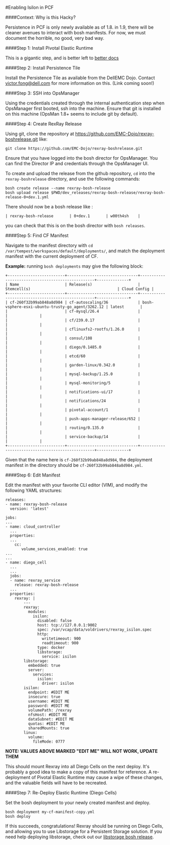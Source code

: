 #Enabling Isilon in PCF

####Context: Why is this Hacky?

Persistence in PCF is only newly available as of 1.8. in 1.9, there will be cleaner avenues to interact with bosh manifests. For now, we must document the horrible, no good, very bad way.

####Step 1: Install Pivotal Elastic Runtime

This is a gigantic step, and is better left to [better docs](https://network.pivotal.io/products/elastic-runtime)

####Step 2: Install Persistence Tile

Install the Persistence Tile as available from the DellEMC Dojo. Contact victor.fong@dell.com for more information on this. (Link coming soon!)

####Step 3: SSH into OpsManager

Using the credentials created through the internal authentication step when OpsManager first booted, ssh into the machine. Ensure that git is installed on this machine (OpsMan 1.8+ seems to include git by default).

####Step 4: Create RexRay Release

Using git, clone the repository at https://github.com/EMC-Dojo/rexray-boshrelease.git like:
```
git clone https://github.com/EMC-Dojo/rexray-boshrelease.git
```
Ensure that you have logged into the bosh director for OpsManager. You can find the Director IP and credentials through the OpsManager UI.

To create and upload the release from the github repository, `cd` into the `rexray-boshrelease` directory, and use the following commands:
```
bosh create release --name rexray-bosh-release
bosh upload release $PWD/dev_releases/rexray-bosh-release/rexray-bosh-release-0+dev.1.yml
```

There should now be a bosh release like :

```
| rexray-bosh-release       | 0+dev.1       | w00th4sh    |
```

you can check that this is on the bosh director with `bosh releases`.

####Step 5: Find CF Manifest

Navigate to the manifest directory with `cd /var/tempest/workspaces/default/deployments/`, and match the deployment manifest with the current deployment of CF.

__Example:__ running `bosh deployments` may give the following block:
```
+-------------------------+-------------------------------+--------------------------------------------------+--------------+
| Name                    | Release(s)                    | Stemcell(s)                                      | Cloud Config |
+-------------------------+-------------------------------+--------------------------------------------------+--------------+
| cf-260f32b99ab848a8d984 | cf-autoscaling/36             | bosh-vsphere-esxi-ubuntu-trusty-go_agent/3262.12 | latest       |
|                         | cf-mysql/26.4                 |                                                  |              |
|                         | cf/239.0.17                   |                                                  |              |
|                         | cflinuxfs2-rootfs/1.26.0      |                                                  |              |
|                         | consul/108                    |                                                  |              |
|                         | diego/0.1485.0                |                                                  |              |
|                         | etcd/60                       |                                                  |              |
|                         | garden-linux/0.342.0          |                                                  |              |
|                         | mysql-backup/1.25.0           |                                                  |              |
|                         | mysql-monitoring/5            |                                                  |              |
|                         | notifications-ui/17           |                                                  |              |
|                         | notifications/24              |                                                  |              |
|                         | pivotal-account/1             |                                                  |              |
|                         | push-apps-manager-release/652 |                                                  |              |
|                         | routing/0.135.0               |                                                  |              |
|                         | service-backup/14             |                                                  |              |
+-------------------------+-------------------------------+--------------------------------------------------+--------------+
```

Given that the name here is `cf-260f32b99ab848a8d984`, the deployment manifest in the directory should be `cf-260f32b99ab848a8d984.yml`.

####Step 6: Edit Manifest

Edit the manifest with your favorite CLI editor (VIM), and modify the following YAML structures:

```
releases:
- name: rexray-bosh-release  
  version: 'latest'  
```
```
jobs:
...
- name: cloud_controller
  ...
  properties:
  ...
    cc:
       volume_services_enabled: true  
...
...
- name: diego_cell
  ...
  ...
  jobs:
  - name: rexray_service  
    release: rexray-bosh-release  
  ...
  properties:
    rexray: |  
        ---  
        rexray:  
          modules:  
            isilon:  
              disabled: false  
              host: tcp://127.0.0.1:9002  
              spec: /var/vcap/data/voldrivers/rexray_isilon.spec  
              http:  
                writetimeout: 900  
                readtimeout: 900  
              type: docker  
              libstorage:  
                service: isilon  
        libstorage:  
          embedded: true  
          server:  
            services:  
              isilon:  
                driver: isilon  
        isilon:  
          endpoint: #EDIT ME
          insecure: true  
          username: #EDIT ME
          password: #EDIT ME
          volumePath: /rexray  
          nfsHost: #EDIT ME
          dataSubnet: #EDIT ME
          quotas: #EDIT ME
          sharedMounts: true
        linux:  
          volume:  
            fileMode: 0777  
```
__NOTE: VALUES ABOVE MARKED "EDIT ME" WILL NOT WORK, UPDATE THEM__

This should mount Rexray into all Diego Cells on the next deploy. It's probably a good idea to make a copy of this manifest for reference. A re-deployment of Pivotal Elastic Runtime may cause a wipe of these changes, and the valuable fields will have to be recreated.

####Step 7: Re-Deploy Elastic Runtime (Diego Cells)

Set the bosh deployment to your newly created manifest and deploy.

```
bosh deployment my-cf-manifest-copy.yml
bosh deploy
```

If this succeeds, congratulations! Rexray should be running on Diego Cells, and allowing you to use Libstorage for a Persistent Storage solution. If you need help deploying libstorage, check out our [libstorage bosh release](https://github.com/EMC-CMD/libstorage-release).
